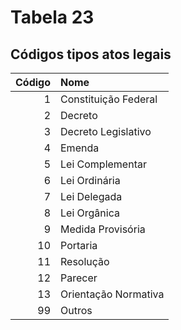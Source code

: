 # Tabela 23
## Códigos tipos atos legais

 | Código | Nome                 |
 | -----: | :--------------------|
 | 1      | Constituição Federal |
 | 2      | Decreto              |
 | 3      | Decreto Legislativo  |
 | 4      | Emenda               |
 | 5      | Lei Complementar     |
 | 6      | Lei Ordinária        |
 | 7      | Lei Delegada         |
 | 8      | Lei Orgânica         |
 | 9      | Medida Provisória    |
 | 10     | Portaria             |
 | 11     | Resolução            |
 | 12     | Parecer              |
 | 13     | Orientação Normativa |
 | 99     | Outros               |
